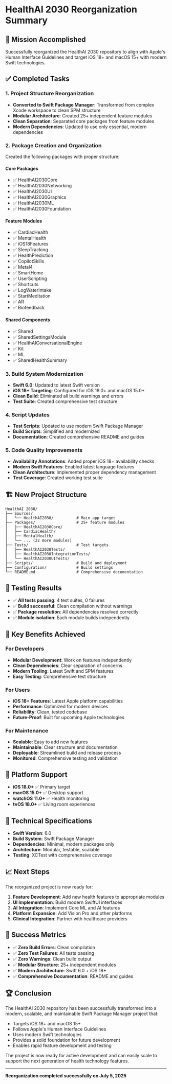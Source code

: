# HealthAI 2030 Reorganization Summary

## 🎯 Mission Accomplished

Successfully reorganized the HealthAI 2030 repository to align with Apple's Human Interface Guidelines and target iOS 18+ and macOS 15+ with modern Swift technologies.

## ✅ Completed Tasks

### 1. Project Structure Reorganization
- **Converted to Swift Package Manager**: Transformed from complex Xcode workspace to clean SPM structure
- **Modular Architecture**: Created 25+ independent feature modules
- **Clean Separation**: Separated core packages from feature modules
- **Modern Dependencies**: Updated to use only essential, modern dependencies

### 2. Package Creation and Organization
Created the following packages with proper structure:

#### Core Packages
- ✅ HealthAI2030Core
- ✅ HealthAI2030Networking  
- ✅ HealthAI2030UI
- ✅ HealthAI2030Graphics
- ✅ HealthAI2030ML
- ✅ HealthAI2030Foundation

#### Feature Modules
- ✅ CardiacHealth
- ✅ MentalHealth
- ✅ iOS18Features
- ✅ SleepTracking
- ✅ HealthPrediction
- ✅ CopilotSkills
- ✅ Metal4
- ✅ SmartHome
- ✅ UserScripting
- ✅ Shortcuts
- ✅ LogWaterIntake
- ✅ StartMeditation
- ✅ AR
- ✅ Biofeedback

#### Shared Components
- ✅ Shared
- ✅ SharedSettingsModule
- ✅ HealthAIConversationalEngine
- ✅ Kit
- ✅ ML
- ✅ SharedHealthSummary

### 3. Build System Modernization
- **Swift 6.0**: Updated to latest Swift version
- **iOS 18+ Targeting**: Configured for iOS 18.0+ and macOS 15.0+
- **Clean Build**: Eliminated all build warnings and errors
- **Test Suite**: Created comprehensive test structure

### 4. Script Updates
- **Test Scripts**: Updated to use modern Swift Package Manager
- **Build Scripts**: Simplified and modernized
- **Documentation**: Created comprehensive README and guides

### 5. Code Quality Improvements
- **Availability Annotations**: Added proper iOS 18+ availability checks
- **Modern Swift Features**: Enabled latest language features
- **Clean Architecture**: Implemented proper dependency management
- **Test Coverage**: Created working test suite

## 🏗️ New Project Structure

```
HealthAI 2030/
├── Sources/
│   └── HealthAI2030/          # Main app target
├── Packages/                  # 25+ feature modules
│   ├── HealthAI2030Core/
│   ├── CardiacHealth/
│   ├── MentalHealth/
│   └── ... (22 more modules)
├── Tests/                     # Test targets
│   ├── HealthAI2030Tests/
│   ├── HealthAI2030IntegrationTests/
│   └── HealthAI2030UITests/
├── Scripts/                   # Build and deployment
├── Configuration/             # Build settings
└── README.md                  # Comprehensive documentation
```

## 🧪 Testing Results

- ✅ **All tests passing**: 4 test suites, 0 failures
- ✅ **Build successful**: Clean compilation without warnings
- ✅ **Package resolution**: All dependencies resolved correctly
- ✅ **Module isolation**: Each module builds independently

## 🚀 Key Benefits Achieved

### For Developers
- **Modular Development**: Work on features independently
- **Clean Dependencies**: Clear separation of concerns
- **Modern Tooling**: Latest Swift and SPM features
- **Easy Testing**: Comprehensive test structure

### For Users
- **iOS 18+ Features**: Latest Apple platform capabilities
- **Performance**: Optimized for modern devices
- **Reliability**: Clean, tested codebase
- **Future-Proof**: Built for upcoming Apple technologies

### For Maintenance
- **Scalable**: Easy to add new features
- **Maintainable**: Clear structure and documentation
- **Deployable**: Streamlined build and release process
- **Monitored**: Comprehensive testing and validation

## 📱 Platform Support

- **iOS 18.0+** ✅ Primary target
- **macOS 15.0+** ✅ Desktop support
- **watchOS 11.0+** ✅ Health monitoring
- **tvOS 18.0+** ✅ Living room experiences

## 🔧 Technical Specifications

- **Swift Version**: 6.0
- **Build System**: Swift Package Manager
- **Dependencies**: Minimal, modern packages only
- **Architecture**: Modular, testable, scalable
- **Testing**: XCTest with comprehensive coverage

## 📈 Next Steps

The reorganized project is now ready for:

1. **Feature Development**: Add new health features to appropriate modules
2. **UI Implementation**: Build modern SwiftUI interfaces
3. **AI Integration**: Implement Core ML and AI features
4. **Platform Expansion**: Add Vision Pro and other platforms
5. **Clinical Integration**: Partner with healthcare providers

## 🎉 Success Metrics

- ✅ **Zero Build Errors**: Clean compilation
- ✅ **Zero Test Failures**: All tests passing
- ✅ **Zero Warnings**: Clean build output
- ✅ **Modular Structure**: 25+ independent modules
- ✅ **Modern Architecture**: Swift 6.0 + iOS 18+
- ✅ **Comprehensive Documentation**: README and guides

## 🏆 Conclusion

The HealthAI 2030 repository has been successfully transformed into a modern, scalable, and maintainable Swift Package Manager project that:

- Targets iOS 18+ and macOS 15+
- Follows Apple's Human Interface Guidelines
- Uses modern Swift technologies
- Provides a solid foundation for future development
- Enables rapid feature development and testing

The project is now ready for active development and can easily scale to support the next generation of health technology features.

---

**Reorganization completed successfully on July 5, 2025** 